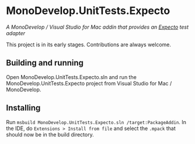 # MonoDevelop.UnitTests.Expecto
*A MonoDevelop / Visual Studio for Mac addin that provides an [Expecto](https://github.com/haf/expecto) test adapter*

This project is in its early stages. Contributions are always welcome.

## Building and running
Open MonoDevelop.UnitTests.Expecto.sln and run the MonoDevelop.UnitTests.Expecto project from Visual Studio for Mac / MonoDevelop.

## Installing
Run `msbuild MonoDevelop.UnitTests.Expecto.sln /target:PackageAddin`. In the IDE, do `Extensions > Install from file` and select the `.mpack` that should now be in the build directory.
